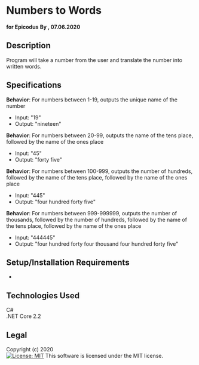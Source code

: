 # Numbers to Words
**for Epicodus**
**By , 07.06.2020**

## Description

Program will take a number from the user and translate the number into written words.

## Specifications

**Behavior**: For numbers between 1-19, outputs the unique name of the number
  * Input: "19"
  * Output: "nineteen"

**Behavior**: For numbers between 20-99, outputs the name of the tens place, followed by the name of the ones place
  * Input: "45"
  * Output: "forty five"

**Behavior**: For numbers between 100-999, outputs the number of hundreds, followed by the name of the tens place, followed by the name of the ones place
  * Input: "445"
  * Output: "four hundred forty five"

**Behavior**: For numbers between 999-999999, outputs the number of thousands, followed by the number of hundreds, followed by the name of the tens place, followed by the name of the ones place
  * Input: "444445"
  * Output: "four hundred forty four thousand four hundred forty five"

## Setup/Installation Requirements

* 

## Technologies Used

C#  
.NET Core 2.2

## Legal

Copyright (c) 2020  
[![License: MIT](https://img.shields.io/badge/License-MIT-yellow.svg)](https://opensource.org/licenses/MIT) This software is licensed under the MIT license.